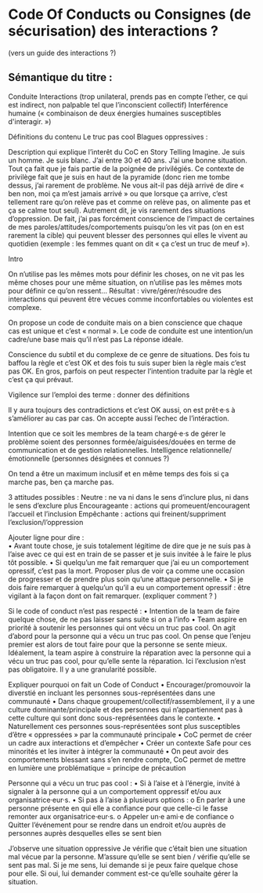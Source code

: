 # Code Of Conducts ou Consignes (de sécurisation) des interactions ?
(vers un guide des interactions ?)

## Sémantique du titre : 
Conduite
Interactions (trop unilateral, prends pas en compte l’ether, ce qui est indirect, non palpable tel que l’inconscient collectif)
Interférence humaine (« combinaison de deux énergies humaines susceptibles d'interagir. »)

Définitions du contenu
Le truc pas cool
Blagues oppressives : 	

Description qui explique l’interêt du CoC en Story Telling
Imagine. Je suis un homme. Je suis blanc. J’ai entre 30 et 40 ans. J’ai une bonne situation. Tout ça fait que je fais partie de la poignée de privilégiés. Ce contexte de privilège fait que je suis en haut de la pyramide (donc rien me tombe dessus, j’ai rarement de problème. Ne vous ait-il pas déjà arrivé de dire « ben non, moi ça m’est jamais arrivé » ou que lorsque ça arrive, c’est tellement rare qu’on relève pas et comme on relève pas, on alimente pas et ça se calme tout seul). Autrement dit, je vis rarement des situations d’oppression. De fait, j’ai pas forcément conscience de l’impact de certaines de mes paroles/attitudes/comportements puisqu’on les vit pas (on en est rarement la cible) qui peuvent blesser des personnes qui elles le vivent au quotidien (exemple : les femmes quant on dit « ça c’est un truc de meuf »).
 

Intro 

On n’utilise pas les mêmes mots pour définir les choses, on ne vit pas les même choses pour une même situation, on n’utilise pas les mêmes mots pour définir ce qu’on ressent… Résultat : vivre/gérer/résoudre des interactions qui peuvent être vécues comme inconfortables ou violentes est complexe. 

On propose un code de conduite mais on a bien conscience que chaque cas est unique et c’est « normal ». Le code de conduite est une intention/un cadre/une base mais qu’il n’est pas La réponse idéale. 

Conscience du subtil et du complexe de ce genre de situations. Des fois tu baffou la règle et c’est OK et des fois tu suis super bien la règle mais c’est pas OK. En gros, parfois on peut respecter l’intention traduite par la règle et c’est ça qui prévaut. 

Vigilence sur l’emploi des terme : donner des définitions

Il y aura toujours des contradictions et c’est OK aussi, on est prêt·e·s à s’améliorer au cas par cas. On accepte aussi l’echec de l’intéraction. 

Intention que ce soit les membres de la team chargé·e·s de gérer le problème soient des personnes formée/aiguisées/douées en terme de communication et de gestion relationnelles. Intelligence relationnelle/émotionnelle (personnes désignées et connues ?)

On tend a être un maximum inclusif et en même temps des fois si ça marche pas, ben ça marche pas. 

3 attitudes possibles : 
Neutre : ne va ni dans le sens d’inclure plus, ni dans le sens d’exclure plus 
Encourageante : actions qui promeuent/encouragent l’accueil et l’inclusion
Empêchante : actions qui freinent/suppriment l’exclusion/l’oppression

Ajouter ligne pour dire :  
•	Avant toute chose, je suis totalement légitime de dire que je ne suis pas à l’aise avec ce qui est en train de se passer et je suis invitée à le faire le plus tôt possible. 
•	Si quelqu’un me fait remarquer que j’ai eu un comportement opressif, c’est pas la mort. Proposer plus de voir ça comme une occasion de progresser et de prendre plus soin qu’une attaque personnelle. 
•	Si je dois faire remarquer à quelqu’un qu’il a eu un comportement opressif : être vigilant à la façon dont on fait remarquer. (expliquer comment ? )

Si le code of conduct n’est pas respecté :
•	Intention de la team de faire quelque chose, de ne pas laisser sans suite si on a l’info
•	Team aspire en priorité à soutenir les personnes qui ont vécu un truc pas cool.  On agit d’abord pour la personne qui a vécu un truc pas cool. On pense que l’enjeu premier est alors de tout faire pour que la personne se sente mieux.  Idéalement, la team aspire à  construire la réparation avec la personne qui a vécu un truc pas cool, pour qu’elle sente la réparation. Ici l’exclusion n’est pas obligatoire. Il y a une granularité possible.



Expliquer pourquoi on fait un Code of Conduct
•	Encourager/promouvoir la diverstié en incluant les personnes sous-représentées dans une communauté
•	Dans chaque groupement/collectif/rassemblement, il y a une culture dominante/principale et des personnes qui n’appartiennent pas à cette culture qui sont donc sous-représentées dans le contexte.
•	Naturellement ces personnes sous-représentées sont plus susceptibles d’être « oppressées » par la communauté principale
•	CoC permet de créer un cadre aux interactions et d’empêcher
•	Créer un contexte Safe pour ces minorités et les inviter à intégrer la communauté
•	On peut avoir des comportements blessant sans s’en rendre compte, CoC permet de mettre en lumière une problématique = principe de précaution

Personne qui a vécu un truc pas cool : 
•	Si à l’aise et à l’énergie, invité à signaler à la personne qui a un comportement oppressif et/ou aux organisatrice·eur·s.
•	Si pas à l’aise à plusieurs options : 
o	En parler à une personne présente en qui elle a confiance pour que celle-ci le fasse remonter aux organisatrice·eur·s.
o	Appeler un·e ami·e de confiance 
o	Quitter l’événement pour se rendre dans un endroit et/ou auprès de personnes auprès desquelles elles se sent bien

J’observe une situation oppressive
Je vérifie que c’était bien une situation mal vécue par la personne. M’assure qu’elle se sent bien / vérifie qu’elle se sent pas mal. Si je me sens, lui demande si je peux faire quelque chose pour elle. Si oui, lui demander comment est-ce qu’elle souhaite gérer la situation. 




